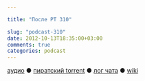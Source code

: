 ```yaml
---

title: "После РТ 310"

slug: "podcast-310"
date: 2012-10-13T18:35:00+03:00
comments: true
categories: podcast
---
```

[аудио](http://cdn.radio-t.com/rt310post.mp3) ● [пиратский torrent](http://pirates.radio-t.com/torrents/rt310post.mp3.torrent) ● [лог чата](http://chat.radio-t.com/logs/radio-t-310.html) ● [wiki](http://wiki.radio-t.com/%D0%9F%D0%BE%D1%81%D0%BB%D0%B5_%D0%A0%D0%A2_310) <audio src="http://cdn.radio-t.com/rt310post.mp3" preload="none">
